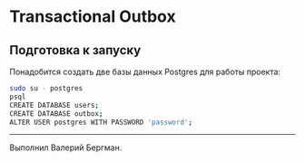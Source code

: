 # Transactional Outbox

## Подготовка к запуску

Понадобится создать две базы данных Postgres для работы проекта:

```bash
sudo su - postgres
psql
CREATE DATABASE users;
CREATE DATABASE outbox;
ALTER USER postgres WITH PASSWORD 'password';
```

---

Выполнил Валерий Бергман.


